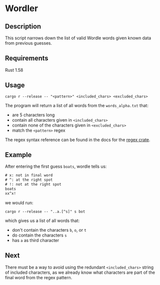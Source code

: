 # Wordler

## Description

This script narrows down the list of valid Wordle words given known data from previous guesses.

## Requirements

Rust 1.58

## Usage

```shell
cargo r --release -- "<pattern>" <included_chars> <excluded_chars>
```

The program will return a list of all words from the `words_alpha.txt` that:

- are 5 characters long
- contain all characters given in `<included_chars>`
- contain none of the characters given in `<excluded_chars>`
- match the `<pattern>` regex

The regex syntax reference can be found in the docs for the [regex crate](https://crates.io/crates/regex).

## Example

After entering the first guess `boats`, wordle tells us:

```txt
# x: not in final word
# ^: at the right spot
# !: not at the right spot
boats
xx^x!
```

we would run:

```shell
cargo r --release -- "..a.[^s]" s bot
```

which gives us a list of all words that:

- don't contain the characters `b`, `o`, or `t`
- do contain the characters `s`
- has `a` as third character

## Next

There must be a way to avoid using the redundant `<included_chars>` string of included characters, as we already know what characters are part of the final word from the regex pattern.
